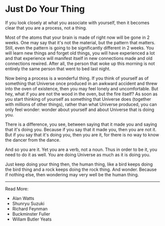 # Just Do Your Thing

If you look closely at what you associate with yourself, then it becomes clear that you are a process, not a thing.

Most of the atoms that your brain is made of right now will be gone in 2 weeks. One may say that it's not the material, but the pattern that matters. Still, even the pattern is going to be significantly different in 2 weeks. You will learn new things and forget old things, you will have experienced a lot and that experience will manifest itself in new connections made and old connections rewired. After all, the person that woke up this morning is not entirely the same person that went to bed last night.

Now being a process is a wonderful thing. If you think of yourself as of something that Universe once produced in an awkward accident and threw into the oven of existence, then you may feel lonely and uncomfortable. But hey, what if you are not the wood in the oven, but the fire itself? As soon as you start thinking of yourself as something that Universe does (together with millions of other things), rather than what Universe produced, you can only feel wonder: wonder about yourself and about Universe that is doing you. 

There is a difference,  you see, between saying that it made you and saying that it's doing you. Because if you say that it made you, then you are not it. But if you say that it's doing you, then you are it, for there is no way to know the dancer from the dance.

And so you are it. Yet you are a verb, not a noun. Thus in order to be it, you need to do it as well. You are doing Universe as much as it is doing you.

Just keep doing your thing then, the human thing, like a bird keeps doing the bird thing and a rock keeps doing the rock thing. And wonder. Because if nothing else, then wondering may very well be the human thing.

* * *

Read More:
* Alan Watts
* Shunryu Suzuki
* Richard Feynman
* Buckminster Fuller
* Willam Butler Yeats
